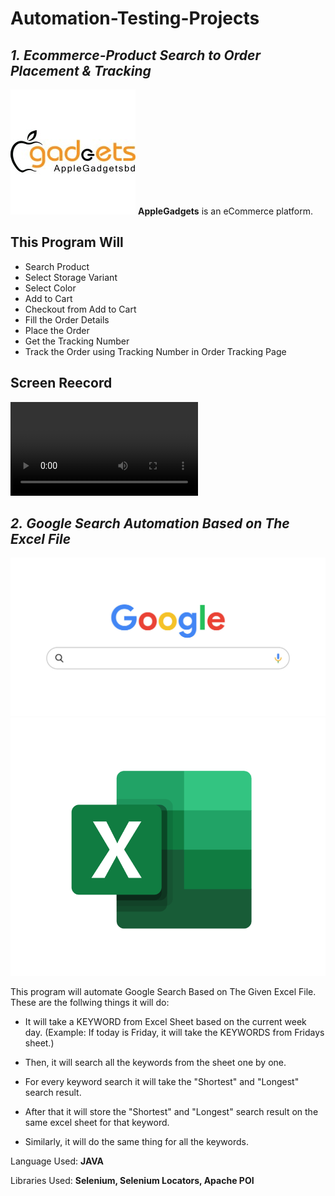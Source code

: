 # Automation-Testing-Projects

## *1.* *Ecommerce-Product Search to Order Placement & Tracking*
![Logo](1.%20Ecommerce-Product%20Search%20to%20Order%20Placement%20%26%20Tracking/logo.jpeg)
**AppleGadgets** is an eCommerce platform.

## This Program Will
- Search Product
- Select Storage Variant
- Select Color
- Add to Cart
- Checkout from Add to Cart
- Fill the Order Details
- Place the Order
- Get the Tracking Number
- Track the Order using Tracking Number in Order Tracking Page
## Screen Reecord
![Screen Record Here](1.%20Ecommerce-Product%20Search%20to%20Order%20Placement%20%26%20Tracking/Screen%20Record/ScreenRecord.mp4)


## *2.* *Google Search Automation Based on The Excel File*
![Logo](/2.%20Google%20Search%20Automation%20Based%20on%20The%20Excel%20File/logo/googleSearchLogo.jpg)
![Logo](/2.%20Google%20Search%20Automation%20Based%20on%20The%20Excel%20File/logo/excelLogo.png)

This program will automate Google Search Based on The Given Excel File. These are the follwing things it will do:

- It will take a KEYWORD from Excel Sheet based on the current week day. 
   (Example: If today is Friday, it will take the KEYWORDS from Fridays sheet.)

- Then, it will search all the keywords from the sheet one by one. 

- For every keyword search it will take the "Shortest" and "Longest" search result.

- After that it will store the "Shortest" and "Longest" search result on the same excel sheet for that keyword.

- Similarly, it will do the same thing for all the keywords.


Language Used: **JAVA**

Libraries Used: **Selenium, Selenium Locators, Apache POI**